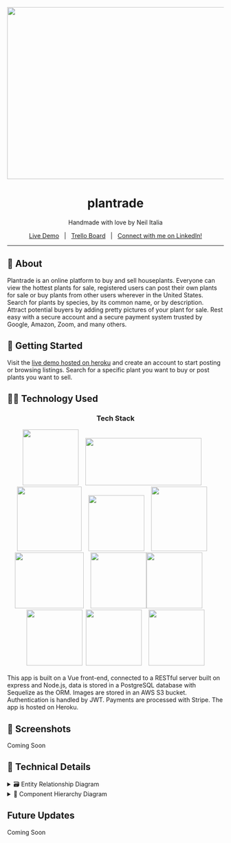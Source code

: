 <div align="center">
<img src="https://i.imgur.com/y2SPx4E.jpg" width="800" height="400" />
<h1 align="center">plantrade</h1>

Handmade with love by Neil Italia

[Live Demo](https://plantrade.herokuapp.com/)&nbsp;&nbsp;&nbsp;|&nbsp;&nbsp;&nbsp;[Trello Board](https://trello.com/b/28VarSsM/plantrade)&nbsp;&nbsp;&nbsp;|&nbsp;&nbsp;&nbsp;[Connect with me on LinkedIn!](https://www.linkedin.com/in/neilitalia/)

</div>

***


## 📝 About

Plantrade is an online platform to buy and sell houseplants. Everyone can view the hottest plants for sale, registered users can post their own plants for sale or buy plants from other users wherever in the United States. Search for plants by species, by its common name, or by description. Attract potential buyers by adding pretty pictures of your plant for sale. Rest easy with a secure account and a secure payment system trusted by Google, Amazon, Zoom, and many others.



## 🚦 Getting Started 

Visit the [live demo hosted on heroku](https://plantrade.herokuapp.com) and create an account to start posting or browsing listings. Search for a specific plant you want to buy or post plants you want to sell.



## 👩‍💻 Technology Used

<div align="center">
  <h3>Tech Stack</h3>
  <img src="https://upload.wikimedia.org/wikipedia/commons/9/95/Vue.js_Logo_2.svg" width="130" height="130" />&nbsp;&nbsp;&nbsp;&nbsp;<img src="https://www.sohamkamani.com/static/65137ed3c844d05124dcfdab28263c21/38cea/express-routing-logo.png" width="270" height="110" />&nbsp;&nbsp;&nbsp;&nbsp;<img src="https://upload.wikimedia.org/wikipedia/commons/d/d9/Node.js_logo.svg" width="150" height="150" />&nbsp;&nbsp;&nbsp;&nbsp;<img src="https://upload.wikimedia.org/wikipedia/commons/2/29/Postgresql_elephant.svg" width="130" height="130" />&nbsp;&nbsp;&nbsp;&nbsp;<img src="https://user-images.githubusercontent.com/38524171/136740042-bb0b60ac-f383-4783-91a2-ad4c60eb8c85.png" width="130" height="150" />&nbsp;&nbsp;&nbsp;&nbsp;<img src="https://upload.wikimedia.org/wikipedia/commons/b/ba/Stripe_Logo%2C_revised_2016.svg" width="160" height="130" />&nbsp;&nbsp;&nbsp;&nbsp;<img src="https://upload.wikimedia.org/wikipedia/commons/9/93/Amazon_Web_Services_Logo.svg" width="130" height="130" /><img src="https://global-uploads.webflow.com/5e8a043bfbc2c035b4d8e5b5/607832a2adf8de14cba92dcc_aws-s3.svg" width="130" height="130" />&nbsp;&nbsp;&nbsp;&nbsp;&nbsp;&nbsp;&nbsp;&nbsp;<img src="https://jwt.io/img/pic_logo.svg" width="130" height="130" />&nbsp;&nbsp;<img src="https://jwt.io/img/logo.svg" width="130" height="130" />&nbsp;&nbsp;&nbsp;&nbsp;<img src="https://i.imgur.com/RXGUTpT.png" width="130" height="130" />
</div>
<br/>
This app is built on a Vue front-end, connected to a RESTful server built on express and Node.js, data is stored in a PostgreSQL database with Sequelize as the ORM.  Images are stored in an AWS S3 bucket. Authentication is handled by JWT. Payments are processed with Stripe. The app is hosted on Heroku.



## 📸 Screenshots

Coming Soon



## 🔬 Technical Details

<details>
<summary> 🗃 Entity Relationship Diagram</summary>
  
![image](https://user-images.githubusercontent.com/38524171/136744571-d4755c1e-211e-4604-b740-86435a14b861.png)

</details>
<details>
<summary> 🧾 Component Hierarchy Diagram</summary>
  
![image](https://user-images.githubusercontent.com/38524171/136741588-703a837f-7882-4ab3-ad17-4da81ce8d5bd.png)

</details>

## Future Updates

Coming Soon

